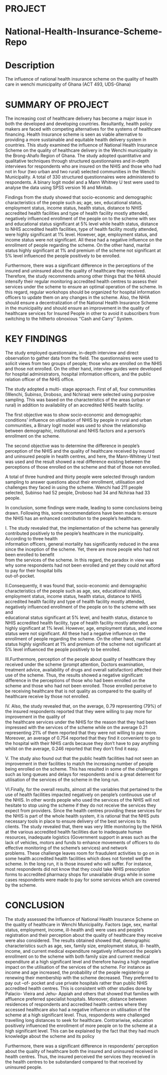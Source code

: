 # PROJECT
# National-Health-Insurance-Scheme-Repo

# Description
The influence of national health insurance scheme on the quality of health care in wenchi municipality of Ghana (ACT 493, UDS-Ghana)

# SUMMARY OF PROJECT
The increasing cost of healthcare delivery has become a major issue in both the developed and developing countries. Resultantly, health policy makers are faced with competing alternatives for the systems of healthcare financing. Health Insurance scheme is seen as viable alternative to providing a more sustainable and equitable health delivery system in countries. This study examined the influence of National Health Insurance Scheme on the quality of healthcare delivery in the Wenchi municipality in the Brong-Ahafo Region of Ghana. 
The study adopted quantitative and qualitative techniques through structured questionnaires and in-depth interviews for respondents who are insured on the NHIS and those who had not in four (two urban and two rural) selected communities in the Wenchi Municipality. A total of 330 structured questionnaires were administered to respondents. A binary logit model and a Mann Whitney U test were used to analyse the data using SPSS version 16 and Minitab. 


Findings from the study showed that socio-economic and demographic characteristics of the people such as; age, sex, educational status, employment status, income status, health status, distance to NHIS accredited health facilities and type of health facility mostly attended, negatively influenced enrollment of the people on to the scheme with sex and educational status significant at 5% level while health status, distance to NHIS accredited health facilities, type of health facility mostly attended, were highly significant at 1% level. However, age, employment status, and income status were not significant. All these had a negative influence on the enrollment of people regarding the scheme. On the other hand, marital status highly significant at 1% and premium of the scheme not significant at 5% level influenced the people positively to be enrolled. 


Furthermore, there was a significant difference in the perceptions of the insured and uninsured about the quality of healthcare they received. Therefore, the study recommends among other things that the NHIA should intensify their regular monitoring accredited health centres to assess their services under the scheme to ensure an optimal operation of the scheme. In this regard, regular workshops should be organized for hospital information officers to update them on any changes in the scheme. Also, the NHIA should ensure a decentralization of the National Health Insurance Scheme in the municipality and should ensure an improvement in the quality of healthcare services for Insured People in other to avoid it subscribers from switching to the hitherto obnoxious ‘‘Cash and Carry’’ System.

# KEY FINDINGS 
The study employed questionnaire, in-depth interview and direct observation to gather data from the field. The questionnaires were used to solicit views from two groups of people; those who are enrolled on the NHIS and those not enrolled. On the other hand, interview guides were developed for hospital administrators, hospital information officers, and the public relation officer of the NHIS office.

The study adopted a multi- stage approach. First of all, four communities (Wenchi, Subinso, Droboso, and Nchiraa) were selected using purposive sampling. This was based on the characteristics of the areas (urban or rural) in addition to availability of an accredited NHIS health facility. 

The first objective was to show socio-economic and demographic conditions’ influence on utilisation of NHIS by people in rural and urban communities, a Binary logit model was used to show the relationship between demographic, institutional and NHIS factors and a person’s enrollment on the scheme.

The second objective was to determine the difference in people’s perception of the NHIS and the quality of healthcare received by insured and uninsured people in health centres, and here, the Mann-Whitney U test was used and the result showed a real difference existing between the perceptions of those enrolled on the scheme and that of those not enrolled.

A total of three hundred and thirty people were selected through random sampling to answer questions about their enrollment, utilisation and challenges they faced in using the scheme. Wenchi had 211 people selected, Subinso had 52 people, Droboso had 34 and Nchiraa had 33 people. 

In conclusion, some findings were made, leading to some conclusions being drawn. Following this, some recommendations have been made to ensure the NHIS has an enhanced contribution to the people’s healthcare.

I. The study revealed that, the implementation of the scheme has generally contributed positively to the people’s healthcare in the municipality. According to three health   
   information officers, general mortality has significantly reduced in the area since the inception of the scheme. Yet, there are more people who had not been enrolled to benefit   
   from the services of the scheme. In this regard, the paradox in view was why some respondents had not been enrolled and yet they could not afford to pay for their hospital bills  
   out-of-pocket.
   
II.Consequently, it was found that, socio-economic and demographic characteristics of the people such as age, sex, educational status, employment status, income status, health 
   status, distance to NHIS accredited health facility and type of health facility mostly attended, negatively influenced enrollment of the people on to the scheme with sex and   
   educational status significant at 5% level, and health status, distance to NHIS accredited health facility, type of health facility mostly attended, are highly significant at 1% 
   level. However, age, employment status, and income status were not significant. All these had a negative influence on the enrollment of people regarding the scheme.
   On the other hand, marital status highly significant at 1% and premium of the scheme not significant at 5% level influenced the people positively to be enrolled. 

III.Furthermore, perception of the people about quality of healthcare they received under the scheme (prompt attention, Doctors examination, treatment advice, availability of drugs       and overall satisfaction) affected their use of the scheme. Thus, the results showed a negative significant difference in the perceptions of those who had been enrolled on the  
    scheme and those who had not been enrolled. Those enrolled perceive to be receiving healthcare that is not quality as compared to the quality of healthcare receive by those not 
    enrolled.

IV. Also, the study revealed that, on the average, 0.79 representing (79%) of the insured respondents reported that they were willing to pay more for improvement in the quality of  
    the healthcare services under the NHIS for the reason that they had been impressed with the services of the scheme while on the average 0.21 representing 21% of them reported 
    that they were not willing to pay more. Moreover, an average of 0.754 reported that they find it convenient to go to the hospital with their NHIS cards because they don’t have to 
    pay anything whilst on the average, 0.246 reported that they don’t find it easy.

V. The study also found out that the public health facilities had not seen an improvement in their facilities to match the increasing number of people being enrolled on the scheme.
   This has resulted in some of the challenges such as long queues and delays for respondents and is a great deterrent for utilisation of the services of the scheme in the long run.

VI.Finally, for the overall results, almost all the variables that pertained to the use of health facilities impacted negatively on people’s continuous use of the NHIS. In other 
   words people who used the services of the NHIS will not hesitate to stop using the scheme if they do not receive the services they expect from providers. Since the health centres    providing these services for the NHIS is part of the whole health system, it is rational that the NHIS puts necessary tools in place to ensure delivery of the best services to its    clients. The study revealed that, there was very little monitoring by the NHIA at the various accredited health facilities due to inadequate human resources, inadequate logistics   (Government support in areas such as the lack of vehicles, motors and funds to enhance movements of officers to do effective monitoring of the scheme’s services) and network  
   problems. These challenge leaves room for fraudulent activities to go on in some health accredited health facilities which does not foretell well the scheme. In the long run, it 
   is those insured who will suffer. For instance, most respondents did not know that they could take NHIS prescription forms to accredited pharmacy shops for unavailable drugs while 
   in some cases respondents were made to pay for some services which are covered by the scheme.
   
# CONCLUSION
The study assessed the Influence of National Health Insurance Scheme on the quality of healthcare in Wenchi Municipality. Factors (age, sex, marital status, employment, income, ill-health and) were uses and people’s registration and their perception about the quality of healthcare they receive were also considered. The results obtained showed that, demographic characteristics such as age, sex, family size, employment status, ill- health, income, and current medical expenditure negatively influenced the people’s enrollment on to the scheme with both family size and current medical expenditure at a high significant level and therefore having a high negative impact on the utilisation of the services of the scheme. For instance as income and age increased, the probability of the people registering or renewing their membership with the scheme decreased. They preferred to pay out –of- pocket and use private hospitals rather than public NHIS accredited health centres. This is consistent with other studies done by Palacio- Vieira and Jehu- Appiah and others that showed that families with affluence preferred specialist hospitals. Moreover, distance between residences of respondents and accredited health centres where they accessed healthcare also had a negative influence on utilisation of the scheme at a high significant level. Thus, respondents were challenged travelling long distances to seek for healthcare. Contrariwise, education positively influenced the enrollment of more people on to the scheme at a high significant level. This can be explained by the fact that they had much knowledge about the scheme and its policy 

Furthermore, there was a significant difference in respondents’ perception about the quality of healthcare both the insured and uninsured received in health centres. Thus, the insured perceived the services they received in the health centres to be substandard compared to that received by uninsured people.
